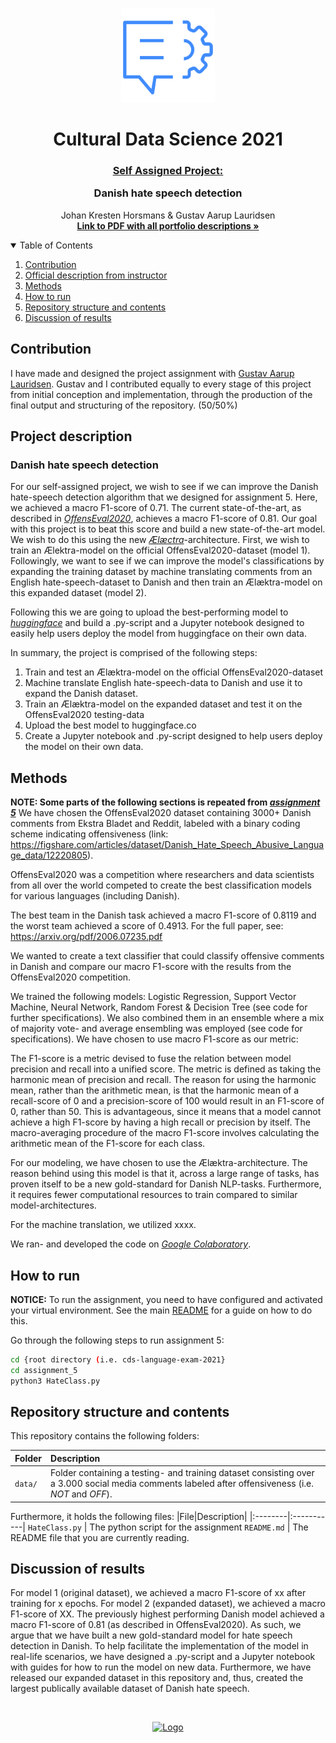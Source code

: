 <!-- PROJECT LOGO -->
<br />
<p align="center">
  <a href="https://github.com/JohanHorsmans/cds-language-exam-2021">
    <img src="../README_images/nlp2.png" alt="Logo" width="150" height="150">
  </a>
  
  <h1 align="center">Cultural Data Science 2021</h1> 
  <h3 align="center"><ins>Self Assigned Project:</ins>

Danish hate speech detection</h3> 

  <p align="center">
    Johan Kresten Horsmans & Gustav Aarup Lauridsen
    <br />
    <a href="https://github.com/JohanHorsmans/cds-visual-exam-2021/blob/main/Language_Analytics_Exam.pdf"><strong>Link to PDF with all portfolio descriptions »</strong></a>
    <br />
  </p>
</p>

<!-- TABLE OF CONTENTS -->
<details open="open">
  <summary>Table of Contents</summary>
  <ol>
    <li><a href="#contribution">Contribution</a></li>
    <li><a href="#official-description-from-instructor">Official description from instructor</a></li>
    <li><a href="#methods">Methods</a></li>
    <li><a href="#how-to-run">How to run</a></li>
    <li><a href="#repository-structure-and-contents">Repository structure and contents</a></li>
    <li><a href="#discussion-of-results">Discussion of results</a></li>
  </ol>
</details>

<!-- CONTRIBUTION -->
## Contribution
I have made and designed the project assignment with [Gustav Aarup Lauridsen](https://github.com/Guscode). Gustav and I contributed equally to every stage of this project from initial conception and implementation, through the production of the final output and structuring of the repository. (50/50%)

<!-- OFFICIAL DESCRIPTION FROM INSTRUCTOR -->
## Project description

### Danish hate speech detection
For our self-assigned project, we wish to see if we can improve the Danish hate-speech detection algorithm that we designed for assignment 5. Here, we achieved a macro F1-score of 0.71. The current state-of-the-art, as described in [_OffensEval2020_](https://arxiv.org/pdf/2006.07235.pdf), achieves a macro F1-score of 0.81. Our goal with this project is to beat this score and build a new state-of-the-art model. We wish to do this using the new [_Ælæctra_](https://github.com/MalteHB/-l-ctra)-architecture. First, we wish to train an Ælektra-model on the official OffensEval2020-dataset (model 1). Followingly, we want to see if we can improve the model's classifications by expanding the training dataset by machine translating comments from an English hate-speech-dataset to Danish and then train an Ælæktra-model on this expanded dataset (model 2).

Following this we are going to upload the best-performing model to [_huggingface_](huggingface.co) and build a .py-script and a Jupyter notebook designed to easily help users deploy the model from huggingface on their own data. 

In summary, the project is comprised of the following steps:
1. Train and test an Ælæktra-model on the official OffensEval2020-dataset
2. Machine translate English hate-speech-data to Danish and use it to expand the Danish dataset.
3. Train an Ælæktra-model on the expanded dataset and test it on the OffensEval2020 testing-data
4. Upload the best model to huggingface.co
5. Create a Jupyter notebook and .py-script designed to help users deploy the model on their own data.


<!-- METHODS -->
## Methods

__NOTE: Some parts of the following sections is repeated from [_assignment 5_](https://github.com/JohanHorsmans/cds-language-exam-2021/tree/main/assignment_5)__
We have chosen the OffensEval2020 dataset containing 3000+ Danish comments from Ekstra Bladet and Reddit, labeled with a binary coding scheme indicating offensiveness (link: https://figshare.com/articles/dataset/Danish_Hate_Speech_Abusive_Language_data/12220805).

OffensEval2020 was a competition where researchers and data scientists from all over the world competed to create the best classification models for various languages (including Danish).

The best team in the Danish task achieved a macro F1-score of 0.8119 and the worst team achieved a score of 0.4913. For the full paper, see: https://arxiv.org/pdf/2006.07235.pdf

We wanted to create a text classifier that could classify offensive comments in Danish and compare our macro F1-score with the results from the OffensEval2020 competition.

We trained the following models: Logistic Regression, Support Vector Machine, Neural Network, Random Forest & Decision Tree (see code for further specifications). We also combined them in an ensemble where a mix of majority vote- and average ensembling was employed (see code for specifications). We have chosen to use macro F1-score as our metric:

The F1-score is a metric devised to fuse the relation between model precision and recall into a unified score. The metric is defined as taking the harmonic mean of precision and recall. The reason for using the harmonic mean, rather than the arithmetic mean, is that the harmonic mean of a recall-score of 0 and a precision-score of 100 would result in an F1-score of 0, rather than 50. This is advantageous, since it means that a model cannot achieve a high F1-score by having a high recall or precision by itself. The macro-averaging procedure of the macro F1-score involves calculating the arithmetic mean of the F1-score for each class.

For our modeling, we have chosen to use the Ælæktra-architecture. The reason behind using this model is that it, across a large range of tasks, has proven itself to be a new gold-standard for Danish NLP-tasks. Furthermore, it requires fewer computational resources to train compared to similar model-architectures.

For the machine translation, we utilized xxxx.

We ran- and developed the code on [_Google Colaboratory_](https://colab.research.google.com/?utm_source=scs-index).

<!-- HOW TO RUN -->
## How to run

__NOTICE:__ To run the assignment, you need to have configured and activated your virtual environment. See the main [README](https://github.com/JohanHorsmans/cds-language-exam-2021/blob/main/README.md) for a guide on how to do this.

Go through the following steps to run assignment 5:
```bash
cd {root directory (i.e. cds-language-exam-2021}
cd assignment_5
python3 HateClass.py
```
<!-- REPOSITORY STRUCTURE AND CONTENTS -->
## Repository structure and contents

This repository contains the following folders:

|Folder|Description|
|:--------|:-----------|
```data/``` | Folder containing a testing- and training dataset consisting over a 3.000 social media comments labeled after offensiveness (i.e. _NOT_ and _OFF_).

Furthermore, it holds the following files:
|File|Description|
|:--------|:-----------|
```HateClass.py``` | The python script for the assignment
```README.md``` | The README file that you are currently reading.

<!-- DISCUSSION OF RESULTS -->
## Discussion of results

For model 1 (original dataset), we achieved a macro F1-score of xx after training for x epochs. For model 2 (expanded dataset), we achieved a macro F1-score of XX. The previously highest performing Danish model achieved a macro F1-score of 0.81 (as described in OffensEval2020). As such, we argue that we have built a new gold-standard model for hate speech detection in Danish. To help facilitate the implementation of the model in real-life scenarios, we have designed a .py-script and a Jupyter notebook with guides for how to run the model on new data. Furthermore, we have released our expanded dataset in this repository and, thus, created the largest publically available dataset of Danish hate speech.

<br />
<p align="center">
  <a href="https://github.com/JohanHorsmans/cds-visual-exam-2021">
    <img src="../README_images/logo_au.png" alt="Logo" width="300" height="102">
  </a>
